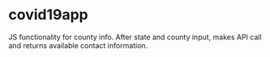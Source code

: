 # covid19app
JS functionality for county info. After state and county input, makes API call and returns available contact information.
